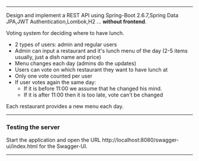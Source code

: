 
----
Design and implement a REST API using Spring-Boot 2.6.7,Spring Data JPA,JWT Authentication,Lombok,H2 ... **without frontend**.

Voting system for deciding where to have lunch.

* 2 types of users: admin and regular users
* Admin can input a restaurant and it's lunch menu of the day (2-5 items usually, just a dish name and price)
* Menu changes each day (admins do the updates)
* Users can vote on which restaurant they want to have lunch at
* Only one vote counted per user
* If user votes again the same day:
   - If it is before 11:00 we assume that he changed his mind.
   - If it is after 11:00 then it is too late, vote can't be changed

Each restaurant provides a new menu each day.

-----------------------------
### Testing the server
Start the application and open the URL http://localhost:8080/swagger-ui/index.html for the Swagger-UI.

-----------------------------

